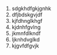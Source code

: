 
1. sdgkhdfgkjgnhk
2. dfjbdskgvjdf
3. kjfdhnglkhgf
4. kjdnhfgvlng
5. jkmnfdlkndf
6. ljknhdvglkd
7. kjgvfdfgvjk
